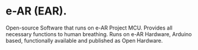 # e-AR (EAR).
Open-source Software that runs on e-AR Project MCU.
Provides all necessary functions to human breathing.
Runs on e-AR Hardware, Arduino based, functionally available and published as Open Hardware.

